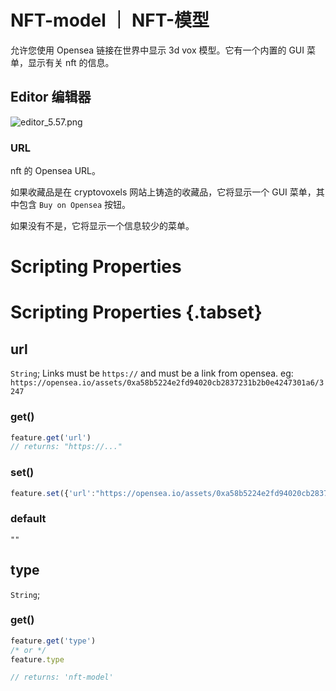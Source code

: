 # NFT-model ｜ NFT-模型

允许您使用 Opensea 链接在世界中显示 3d vox 模型。它有一个内置的 GUI 菜单，显示有关 nft 的信息。


## Editor 编辑器

![editor_5.57.png](https://wiki.cryptovoxels.com/features/[nft-model]editor_5.57.png)

### URL

nft 的 Opensea URL。

如果收藏品是在 cryptovoxels 网站上铸造的收藏品，它将显示一个 GUI 菜单，其中包含 `Buy on Opensea` 按钮。

如果没有不是，它将显示一个信息较少的菜单。

# Scripting Properties
# Scripting Properties {.tabset}
## url
`String`; Links must be `https://` and must be a link from opensea.
eg: `https://opensea.io/assets/0xa58b5224e2fd94020cb2837231b2b0e4247301a6/3247`

### get()

```js
feature.get('url')
// returns: "https://..."
```

### set()

```js
feature.set({'url':"https://opensea.io/assets/0xa58b5224e2fd94020cb2837231b2b0e4247301a6/3247"})
```

### default

`""`

## type
`String`;

### get()

```js
feature.get('type')
/* or */
feature.type

// returns: 'nft-model'
```